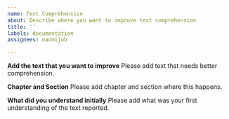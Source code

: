 ```yaml
---
name: Text Comprehension
about: Describe where you want to improve text comprehension
title: ''
labels: documentation
assignees: naomijub

---
```


**Add the text that you want to improve**
Please add text that needs better comprehension.

**Chapter and Section**
Please add chapter and section where this happens.

**What did you understand initially**
Please add what was your first understanding of the text reported.
